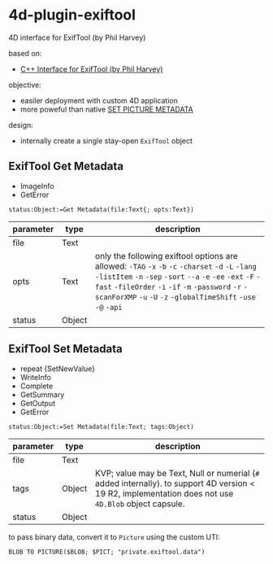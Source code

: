 # 4d-plugin-exiftool
4D interface for ExifTool (by Phil Harvey)

based on:

* [C++ Interface for ExifTool (by Phil Harvey)](https://exiftool.org/cpp_exiftool/)

objective:

* easiler deployment with custom 4D application
* more poweful than native [SET PICTURE METADATA](https://doc.4d.com/4Dv19/4D/19.1/SET-PICTURE-METADATA.301-5652803.en.html)

design:

* internally create a single stay-open `ExifTool` object

## ExifTool Get Metadata

* ImageInfo
* GetError

```4d
status:Object:=Get Metadata(file:Text{; opts:Text})
```
|parameter|type|description|
|-|-|-|
|file|Text||
|opts|Text|only the following exiftool options are allowed: `-TAG` `-x` `-b` `-c` `-charset` `-d` `-L` `-lang` `-listItem` `-n` `-sep` `-sort` `--a` `-e` `-ee` `-ext` `-F` `-fast` `-fileOrder` `-i` `-if` `-m` `-password` `-r` `-scanForXMP` `-u` `-U` `-z` `-globalTimeShift` `-use` `-@` `-api`|
|status|Object||

## ExifTool Set Metadata

* repeat {SetNewValue}
* WriteInfo
* Complete
* GetSummary
* GetOutput
* GetError

```4d
status:Object:=Set Metadata(file:Text; tags:Object)
```

|parameter|type|description|
|-|-|-|
|file|Text||
|tags|Object|KVP; value may be Text, Null or numerial (`#` added internally). to support 4D version < 19 R2, implementation does not use `4D.Blob` object capsule.|
|status|Object||

to pass binary data, convert it to `Picture` using the custom UTI:

```4d
BLOB TO PICTURE($BLOB; $PICT; "private.exiftool.data")
```
